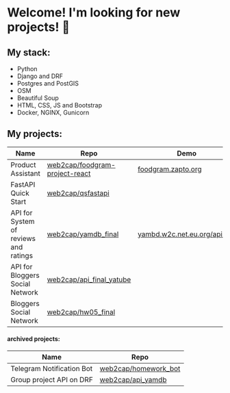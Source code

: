 # Welcome! I'm looking for new projects!  👋

## My stack:

 - Python
 - Django and DRF
 - Postgres and PostGIS
 - OSM
 - Beautiful Soup
 - HTML, CSS, JS and Bootstrap
 - Docker, NGINX, Gunicorn
 
## My projects:
| Name | Repo | Demo |
| ------ | ------ | ------ |
| Product Assistant | [web2cap/foodgram-project-react](https://github.com/web2cap/foodgram-project-react) | [foodgram.zapto.org](https://foodgram.zapto.org/) | 
| FastAPI Quick Start | [web2cap/qsfastapi](https://github.com/web2cap/qsfastapi) | | 
| API for System of reviews and ratings | [web2cap/yamdb_final](https://github.com/web2cap/yamdb_final) | [yambd.w2c.net.eu.org/api/v1/](https://yambd.w2c.net.eu.org/api/v1/) |
| API for Bloggers Social Network | [web2cap/api_final_yatube](https://github.com/web2cap/api_final_yatube) | |
| Bloggers Social Network | [web2cap/hw05_final](https://github.com/web2cap/hw05_final) | |


#### archived projects:
| Name | Repo | 
| ------ | ------ |
| Telegram Notification Bot | [web2cap/homework_bot](https://github.com/web2cap/homework_bot) | 
| Group project API on DRF | [web2cap/api_yamdb](https://github.com/web2cap/api_yamdb) |
